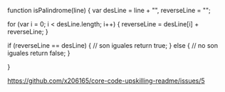 function isPalindrome(line) {
  var desLine = line + "", reverseLine = ""; 
  
  for (var i = 0; i < desLine.length; i++) {
    reverseLine = desLine[i] + reverseLine; 
  }
  
  if (reverseLine == desLine) {
    // son iguales 
    return true;
  } else {
    // no son iguales
    return false; 
  }
  
  
}


https://github.com/x206165/core-code-upskilling-readme/issues/5
